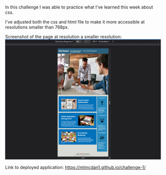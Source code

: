 In this challenge I was able to practice what I've learned this week about css. 

I've adjusted both the css and html file to make it more accessible at resolutions smaller than 768px. 


Screenshot of the page at resolution a smaller resolution:
![images](assets/images/Challenge1Snap2.png) 


Link to deployed application: 
https://mlmcdan1.github.io/challenge-1/
